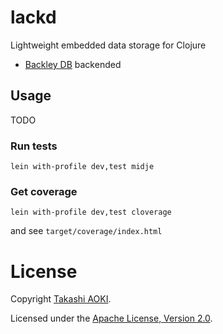 # lackd

Lightweight embedded data storage for Clojure

- [Backley DB](https://en.wikipedia.org/wiki/Berkeley_DB) backended

## Usage

TODO

### Run tests

```
lein with-profile dev,test midje
```

### Get coverage

```
lein with-profile dev,test cloverage
```

and see `target/coverage/index.html`

# License

Copyright [Takashi AOKI][tak.sh].

Licensed under the [Apache License, Version 2.0][apache-license-2.0].

[tak.sh]: http://tak.sh
[apache-license-2.0]: http://www.apache.org/licenses/LICENSE-2.0.html

